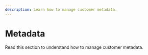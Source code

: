 ```yaml
---
description: Learn how to manage customer metadata.
---
```


# Metadata

Read this section to understand how to manage customer metadata.
